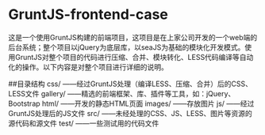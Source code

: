 GruntJS-frontend-case
=====================

这是一个使用GruntJS构建的前端项目，这项目是在上家公司开发的一个web端的后台系统；整个项目以jQuery为底层库，以seaJS为基础的模块化开发模式。使用GruntJS对整个项目的代码进行压缩、合并、模块转化、LESS代码编译等自动化的操作。以下内容是对整个项目进行详细的说明。

##目录结构
    css/        ——经过GruntJS处理（编译LESS、压缩、合并）后的CSS、LESS文件
    gallery/    ——精选的前端框架、库、插件等工具，如：jQuery、Bootstrap
    html/       ——开发的静态HTML页面
    images/     ——存放图片
    js/         ——经过GruntJS处理后的JS文件
    src/        ——未经处理的CSS、JS、LESS、图片等资源的源代码和源文件
    test/       ——一些测试用的代码文件
